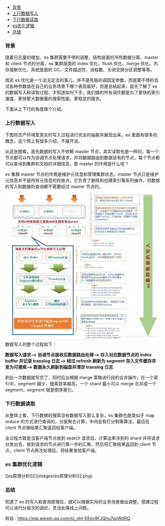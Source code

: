 ﻿  - [背景](#1)
  - [上行数据写入](#2)
  - [下行数据读取](#3)
  - [es优化逻辑](#4)
  - [总结](#5)
<h3 id="1">背景</h3>
随着日志量的增加，es 集群需要不停的调整，结构层面的冷热数据分离、master 和 client 节点的分离，es 集群层面的 index 优化、flush 优化、merge 优化、内存熔断优化，系统层面的 GC、文件描述符、进程数、关闭交换分区调整等等。

其实 es 优化是一个法无定法的事儿，并不是死板的调固定参数，而是要不停的去试各种参数值在自己的业务场景下哪个表现最好，但是总结起来，首先了解了 es 的数据写入和读取过程，才知道如何下手，我们做的所有调优都是为了更快的索引速度、更快更大数据量的搜索性能、更稳定的服务。

下面从上下行的角度做个介绍。
<h3 id="2">上行数据写入</h3>
下图将生产环境里真实的写入过程进行完全的抽象并展现出来，es 里面有很多的概念，这个网上有很多介绍，不展开说。

从这张图看，首先数据的写入不依赖 master 节点，其实读取也是一样的，每一个节点都可以作为协调节点处理请求，并将数据路由到数据该有的节点，每个节点都可以查询到集群和文档的详细信息，那 master 的作用是什么呢？

es 集群 master 节点的作用是维护元信息和管理集群状态，master 节点只是维护元信息并不是所有元信息的存放点，它负责了删除和创建索引等系列操作，但数据的写入和数据的查询都不需要经过 master 节点的。
![es原理分析01](images/es原理分析01.png)
数据写入的整个过程如下：

**数据写入请求——> 协调节点接收后数据路由处理——> 存入对应数据节点的 index buffer 并记录 translog 日志——> 经过 refresh 刷新为 segment 存入文件缓存并变为可搜索——> 数据永久刷新到磁盘并清空 translog 日志**

到此一次数据就写完了，同时后台根据 merge 策略进行段的合并操作，在一个索引中，segment 越少，搜索效率越高，一个 shard 最小可以 merge 合并成一个 segment，segment 就是倒序索引。
<h3 id="3">下行数据读取</h3>
从整体上看，下行数据的搜索没有数据写入那么复杂，es 集群也是类似于 map reduce 的方式进行查询的，分层聚合计算，中间会有打分制等算法，最后在 client 节点做结果汇聚返回给客户端。

全过程大致是当客户端节点收到 search 请求后，计算出牵涉到的 shard 并将请求分发出去，收到请求的节点进行第一步的汇聚，然后将汇聚结果返回到 client 节点，client 节点再次处理后，将结果发给客户端。
<h3 id="4">es 集群优化逻辑</h3>
![es原理分析02](images/es原理分析02.png)
<h3 id="5">总结</h3>
知道了 es 的写入和查询原理后，就可以根据实际的业务场景做出调整，搭建过程可以进行分层次的调优，灵活处理线上问题。

转自 : https://mp.weixin.qq.com/s/_nhI-EEev9FJQhu7gcWdRQ
